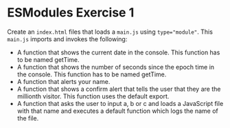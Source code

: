 # ESModules Exercise 1

Create an `index.html` files that loads a `main.js` using `type="module"`. This `main.js` imports and invokes the following:

* A function that shows the current date in the console. This function has to be named getTime.
* A function that shows the number of seconds since the epoch time in the console. This function has to be named getTime.
* A function that alerts your name.
* A function that shows a confirm alert that tells the user that they are the millionth visitor. This function uses the default export.
* A function that asks the user to input a, b or c and loads a JavaScript file with that name and executes a default function which logs the name of the file.
